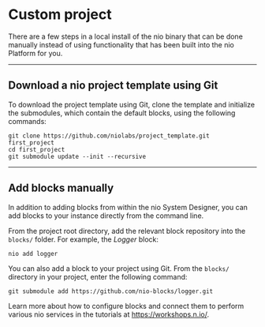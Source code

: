 # Custom project

There are a few steps in a local install of the nio binary that can be done manually instead of using functionality that has been built into the nio Platform for you.

---

## Download a nio project template using Git
To download the project template using Git, clone the template and initialize the submodules, which contain the default blocks, using the following commands:
```
git clone https://github.com/niolabs/project_template.git first_project
cd first_project
git submodule update --init --recursive
```

---

## Add blocks manually
In addition to adding blocks from within the nio System Designer, you can add blocks to your instance directly from the command line.

From the project root directory, add the relevant block repository into the `blocks/` folder. For example, the _Logger_ block:
```
nio add logger
```

You can also add a block to your project using Git. From the `blocks/` directory in your project, enter the following command:
```
git submodule add https://github.com/nio-blocks/logger.git
```

Learn more about how to configure blocks and connect them to perform various nio services in the tutorials at https://workshops.n.io/.
